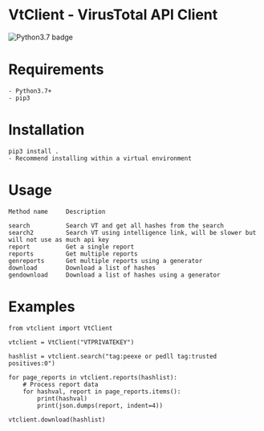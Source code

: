 # VtClient - VirusTotal API Client

![Python3.7 badge](https://img.shields.io/badge/python-v3.7-blue)


# Requirements

    - Python3.7+
    - pip3

# Installation

    pip3 install .
    - Recommend installing within a virtual environment

# Usage

    Method name     Description

    search          Search VT and get all hashes from the search
    search2         Search VT using intelligence link, will be slower but will not use as much api key
    report          Get a single report
    reports         Get multiple reports
    genreports      Get multiple reports using a generator
    download        Download a list of hashes
    gendownload     Download a list of hashes using a generator


# Examples

    from vtclient import VtClient

    vtclient = VtClient("VTPRIVATEKEY")

    hashlist = vtclient.search("tag:peexe or pedll tag:trusted positives:0")

    for page_reports in vtclient.reports(hashlist):
        # Process report data
        for hashval, report in page_reports.items():
            print(hashval)
            print(json.dumps(report, indent=4))
    
    vtclient.download(hashlist)
    
    

